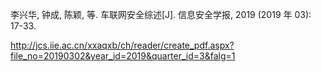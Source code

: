 李兴华, 钟成, 陈颖, 等. 车联网安全综述[J]. 信息安全学报, 2019 (2019 年 03): 17-33.

http://jcs.iie.ac.cn/xxaqxb/ch/reader/create_pdf.aspx?file_no=20190302&year_id=2019&quarter_id=3&falg=1
